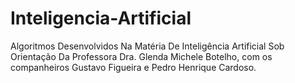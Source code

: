 # Inteligencia-Artificial
Algoritmos Desenvolvidos Na Matéria De Inteligência Artificial Sob Orientação Da Professora Dra. Glenda Michele Botelho, com os companheiros Gustavo Figueira e Pedro Henrique Cardoso.
